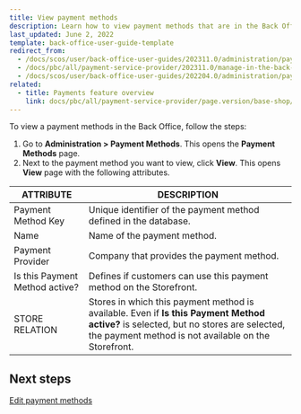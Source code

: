```yaml
---
title: View payment methods
description: Learn how to view payment methods that are in the Back Office that are configured within your Spryker Cloud Commerce OS project.
last_updated: June 2, 2022
template: back-office-user-guide-template
redirect_from:
  - /docs/scos/user/back-office-user-guides/202311.0/administration/payment-methods/view-payment-methods.html
  - /docs/pbc/all/payment-service-provider/202311.0/manage-in-the-back-office/view-payment-methods.html  
  - /docs/scos/user/back-office-user-guides/202204.0/administration/payment-methods/view-payment-methods.html
related:
  - title: Payments feature overview
    link: docs/pbc/all/payment-service-provider/page.version/base-shop/payments-feature-overview.html
---
```


To view a payment methods in the Back Office, follow the steps:

1. Go to **Administration&nbsp;<span aria-label="and then">></span> Payment Methods**.
    This opens the **Payment Methods** page.
2. Next to the payment method you want to view, click **View**.
    This opens **View** page with the following attributes.

| ATTRIBUTE | DESCRIPTION |
| --- | --- |
| Payment Method Key | Unique identifier of the payment method defined in the database. |
| Name | Name of the payment method. |
| Payment Provider | Company that provides the payment method. |
| Is this Payment Method active? | Defines if customers can use this payment method on the Storefront. |
| STORE RELATION | Stores in which this payment method is available. Even if **Is this Payment Method active?** is selected, but no stores are selected, the payment method is not available on the Storefront. |

## Next steps

[Edit payment methods](/docs/pbc/all/payment-service-provider/{{page.version}}/base-shop/manage-in-the-back-office/edit-payment-methods.html)
